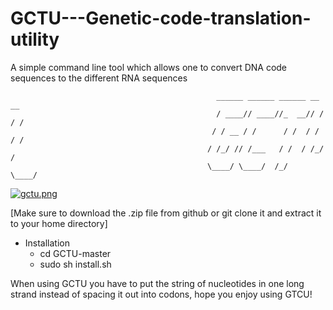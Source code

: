 # GCTU---Genetic-code-translation-utility
A simple command line tool which allows one to convert DNA code sequences to the different RNA sequences


                                                  ______ ______ ______ __  __
                                                  / ____// ____//_  __// / / /
                                                 / / __ / /      / /  / / / / 
                                                / /_/ // /___   / /  / /_/ /  
                                                \____/ \____/  /_/   \____/   
                                                   
                                                   
 [![gctu.png](https://i.postimg.cc/yY4gc7ww/gctu.png)](https://postimg.cc/hhstqR4r)
  
 [Make sure to download the .zip file from github or git clone it and extract it to your home directory]
* Installation
  * cd GCTU-master
  * sudo sh install.sh
  
 
 When using GCTU you have to put the string of nucleotides in one long strand instead of spacing it out into codons, hope you enjoy using GTCU!
                              
